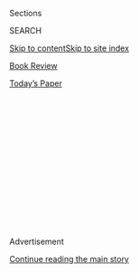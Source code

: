 <div id="app">

<div>

<div>

<div>

<div class="NYTAppHideMasthead css-1q2w90k e1suatyy0">

<div class="section css-ui9rw0 e1suatyy2">

<div class="css-eph4ug er09x8g0">

<div class="css-6n7j50">

</div>

<span class="css-1dv1kvn">Sections</span>

<div class="css-10488qs">

<span class="css-1dv1kvn">SEARCH</span>

</div>

[Skip to content](#site-content)[Skip to site index](#site-index)

</div>

<div id="masthead-section-label" class="css-1wr3we4 eaxe0e00">

[Book
Review](https://www.nytimes.com/section/books/review)

</div>

<div class="css-10698na e1huz5gh0">

</div>

</div>

<div id="masthead-bar-one" class="section hasLinks css-15hmgas e1csuq9d3">

<div class="css-uqyvli e1csuq9d0">

</div>

<div class="css-1uqjmks e1csuq9d1">

</div>

<div class="css-9e9ivx">

[](https://myaccount.nytimes.com/auth/login?response_type=cookie&client_id=vi)

</div>

<div class="css-1bvtpon e1csuq9d2">

[Today’s
Paper](https://www.nytimes.com/section/todayspaper)

</div>

</div>

</div>

</div>

<div data-aria-hidden="false">

<div id="site-content" data-role="main">

<div>

<div class="css-1aor85t" style="opacity:0.000000001;z-index:-1;visibility:hidden">

<div class="css-1hqnpie">

<div class="css-epjblv">

<span class="css-17xtcya">[Book
Review](/section/books/review)</span><span class="css-x15j1o">|</span><span class="css-fwqvlz">Kiley
Reid Has Done Her Share of Soul-Searching in Coffee
Shops</span>

</div>

<div class="css-k008qs">

<div class="css-1iwv8en">

<span class="css-18z7m18"></span>

<div>

</div>

</div>

<span class="css-1n6z4y">https://nyti.ms/2tGCn8k</span>

<div class="css-1705lsu">

<div class="css-4xjgmj">

<div class="css-4skfbu" data-role="toolbar" data-aria-label="Social Media Share buttons, Save button, and Comments Panel with current comment count" data-testid="share-tools">

  - 
  - 
  - 
  - 
    
    <div class="css-6n7j50">
    
    </div>

  - 

</div>

</div>

</div>

</div>

</div>

</div>

<div id="NYT_TOP_BANNER_REGION" class="css-13pd83m">

</div>

<div id="top-wrapper" class="css-1sy8kpn">

<div id="top-slug" class="css-l9onyx">

Advertisement

</div>

[Continue reading the main
story](#after-top)

<div class="ad top-wrapper" style="text-align:center;height:100%;display:block;min-height:250px">

<div id="top" class="place-ad" data-position="top" data-size-key="top">

</div>

</div>

<div id="after-top">

</div>

</div>

<div id="sponsor-wrapper" class="css-1hyfx7x">

<div id="sponsor-slug" class="css-19vbshk">

Supported by

</div>

[Continue reading the main
story](#after-sponsor)

<div id="sponsor" class="ad sponsor-wrapper" style="text-align:center;height:100%;display:block">

</div>

<div id="after-sponsor">

</div>

</div>

[Inside the List](/column/inside-the-list "Inside the List")

<div class="css-1vkm6nb ehdk2mb0">

# Kiley Reid Has Done Her Share of Soul-Searching in Coffee Shops

</div>

<div class="css-79elbk" data-testid="photoviewer-wrapper">

<div class="css-z3e15g" data-testid="photoviewer-wrapper-hidden">

</div>

<div class="css-1a48zt4 ehw59r15" data-testid="photoviewer-children">

![<span class="css-16f3y1r e13ogyst0" data-aria-hidden="true">Kiley Reid
was at Shakespeare & Co. in Philadelphia when she saw her debut novel,
“Such a Fun Age” in a bookstore for the first time. She says, “Seeing
it on the shelf was wonderful, but seeing it on the little pre-order
shelf — that felt really special. The fact that someone had called ahead
to make sure it would be there? I couldn’t believe
it.”</span><span class="css-cnj6d5 e1z0qqy90" itemprop="copyrightHolder"><span class="css-1ly73wi e1tej78p0">Credit...</span><span><span>Tamara
Gajic for The New York
Times</span></span></span>](https://static01.nyt.com/images/2020/01/19/books/review/19insidethelist/merlin_166015131_604eb316-d8ab-40c1-9f0d-33bdafd05988-articleLarge.jpg?quality=75&auto=webp&disable=upscale)

</div>

</div>

<div class="css-xt80pu e12qa4dv0">

<div class="css-18e8msd">

<div class="css-vp77d3 epjyd6m0">

<div class="css-1baulvz">

By <span class="css-1baulvz last-byline" itemprop="name">Elisabeth
Egan</span>

</div>

</div>

  - Jan. 9,
    2020

  - 
    
    <div class="css-4xjgmj">
    
    <div class="css-d8bdto" data-role="toolbar" data-aria-label="Social Media Share buttons, Save button, and Comments Panel with current comment count" data-testid="share-tools">
    
      - 
      - 
      - 
      - 
        
        <div class="css-6n7j50">
        
        </div>
    
      - 
    
    </div>
    
    </div>

</div>

</div>

<div class="section meteredContent css-1r7ky0e" name="articleBody" itemprop="articleBody">

<div class="css-1fanzo5 StoryBodyCompanionColumn">

<div class="css-53u6y8">

**A BOOKISH NEWCOMER** You arrive at a certain age where you are in awe
of younger people who are succeeding at something you wouldn’t have had
the guts to attempt at their age. Take Kiley Reid, whose debut novel,
“[Such a Fun
Age](https://www.nytimes.com/2019/12/28/books/kiley-reid-such-a-fun-age.html),”
lands at No. 3 on this week’s hardcover fiction list. Reid had already
sold the book when she graduated from the Iowa Writers’ Workshop last
spring. [Lena
Waithe](https://deadline.com/2018/08/lena-waithe-such-a-fun-age-kiley-reid-sight-unseen-coming-of-age-novel-1202454266/)
bought the screen rights; Reese Witherspoon selected it as a pick for
her book club; and now Reid is in the midst of a multicity author tour.
If you are like me, you might read this and feel a twinge of ennui.

But to hear Reid describe her path to instant best-sellerdom — and her
response to the news that she has arrived — is to be reminded of a
golden rule of publishing: Behind every successful book is a detour
around rejection. Or in Reid’s case, a self-paved road right through it.
She says, “I applied to graduate school two years in a row. The first
year, I got rejected by nine schools. As a writer, it’s difficult to
know, when do I pull the plug on this?” She didn’t pull the plug.

Reid was living in Fayetteville, Ark., working as a barista at one
coffee shop (Blackboard Grocery, now closed) when she started writing
“[Such a Fun
Age](https://www.nytimes.com/2019/12/31/books/review/such-a-fun-age-kiley-reid.html)”
at another (Arsaga’s). She says, “I just wrote my butt off for that
year.” She also read a lot of nonfiction about issues of race and class,
which became pillars of her story about a nanny, her employer and all
that goes unspoken between the two. The book’s epigraph comes from
“Uneasy Street,” by [Rachel
Sherman](https://www.nytimes.com/2017/09/08/opinion/sunday/what-the-rich-wont-tell-you.html),
which is one of the books that inspired Reid.

When she applied to graduate school again, Reid received nine
acceptances. She recalls, “The first time I said in my cover letters,
‘Please let me write at your school.’ The second time it was ‘This is
what I write about. Let me know if I can do it at your school.’ I had so
much more grounding in what I wanted to do.” She finished her novel in
Iowa City, working for eight to 10 hours at a stretch: “There were
negative temperatures so for the most part I wrote on the floor of my
room next to a space heater. It was very cozy but I’m paying for that
now by going to a chiropractor.”

</div>

</div>

<div class="css-1fanzo5 StoryBodyCompanionColumn">

<div class="css-53u6y8">

What has been the most gratifying part of the publishing process so far?
Reid says, “There have been a lot of emails and DMs from black women
saying, ‘I read all the time and your book made me realize I’ve never
read a book with a black protagonist before.’ I think that is easy to
do, and it’s a problem.”

</div>

</div>

</div>

<div>

</div>

<div>

</div>

<div>

</div>

<div>

<div id="bottom-wrapper" class="css-1ede5it">

<div id="bottom-slug" class="css-l9onyx">

Advertisement

</div>

[Continue reading the main
story](#after-bottom)

<div id="bottom" class="ad bottom-wrapper" style="text-align:center;height:100%;display:block;min-height:90px">

</div>

<div id="after-bottom">

</div>

</div>

</div>

</div>

</div>

## Site Index

<div>

</div>

## Site Information Navigation

  - [© <span>2020</span> <span>The New York Times
    Company</span>](https://help.nytimes.com/hc/en-us/articles/115014792127-Copyright-notice)

<!-- end list -->

  - [NYTCo](https://www.nytco.com/)
  - [Contact
    Us](https://help.nytimes.com/hc/en-us/articles/115015385887-Contact-Us)
  - [Work with us](https://www.nytco.com/careers/)
  - [Advertise](https://nytmediakit.com/)
  - [T Brand Studio](http://www.tbrandstudio.com/)
  - [Your Ad
    Choices](https://www.nytimes.com/privacy/cookie-policy#how-do-i-manage-trackers)
  - [Privacy](https://www.nytimes.com/privacy)
  - [Terms of
    Service](https://help.nytimes.com/hc/en-us/articles/115014893428-Terms-of-service)
  - [Terms of
    Sale](https://help.nytimes.com/hc/en-us/articles/115014893968-Terms-of-sale)
  - [Site
    Map](https://spiderbites.nytimes.com)
  - [Help](https://help.nytimes.com/hc/en-us)
  - [Subscriptions](https://www.nytimes.com/subscription?campaignId=37WXW)

</div>

</div>

</div>

</div>
